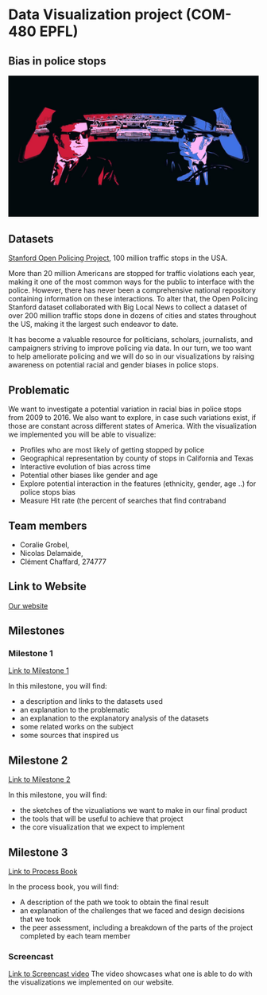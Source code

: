 # Data Visualization project (COM-480 EPFL)
## Bias in police stops
<img src="./data/black-illustration-police-space-artwork-graphic-design-ART-darkness-graphics-1920x1080-px-computer-wallpaper-fictional-character-font-843208.jpg" alt="drawing" width="600"/>


## Datasets
[Stanford Open Policing Project](https://openpolicing.stanford.edu/data/), 100 million traffic stops in the USA.

More than 20 million Americans are stopped for traffic violations each year, making it one of the most common ways for the public to interface with the police.
However, there has never been a comprehensive national repository containing information on these interactions. To alter that, the Open Policing Stanford dataset collaborated with Big Local News to collect a dataset of over 200 million traffic stops done in dozens of cities and states throughout the US, making it the largest such endeavor to date.

It has become a valuable resource for politicians, scholars, journalists, and campaigners striving to improve policing via data.
In our turn, we too want to help ameliorate policing and we will do so in our visualizations by raising awareness on potential racial and gender biases in police stops.

## Problematic

We want to investigate a potential variation in racial bias in police stops from 2009 to
2016. We also want to explore, in case such variations exist, if those are constant across
different states of America. 
With the visualization we implemented you will be able to visualize:

* Profiles who are most likely of getting stopped by police
* Geographical representation by county of stops in California and Texas
* Interactive evolution of bias across time
* Potential other biases like gender and age
* Explore potential interaction in the features (ethnicity, gender, age ..) for police
stops bias
* Measure Hit rate (the percent of searches that find contraband

## Team members
* Coralie Grobel, 
* Nicolas Delamaide, 
* Clément Chaffard, 274777

## Link to Website
[Our website](https://com-480-data-visualization.github.io/datavis-project-2022-control-z-zone/)

## Milestones

### Milestone 1

[Link to Milestone 1](./reports/Milestone1.pdf)

In this milestone, you will find:
* a description and links to the datasets used
* an explanation to the problematic
* an explanation to the explanatory analysis of the datasets
* some related works on the subject
* some sources that inspired us

## Milestone 2

[Link to Milestone 2](./reports/Milestone2.pdf)

In this milestone, you will find:
* the sketches of the vizualiations we want to make in our final product
* the tools that will be useful to achieve that project
* the core visualization that we expect to implement


## Milestone 3

[Link to Process Book](./reports/ProcessBook.pdf)

In the process book, you will find:
* A description of the path we took to obtain the final result
* an explanation of the challenges that we faced and design decisions that we took
* the peer assessment, including a breakdown of the parts of the project completed by each team member


### Screencast

[Link to Screencast video]()
The video showcases what one is able to do with the visualizations we implemented on our website.


